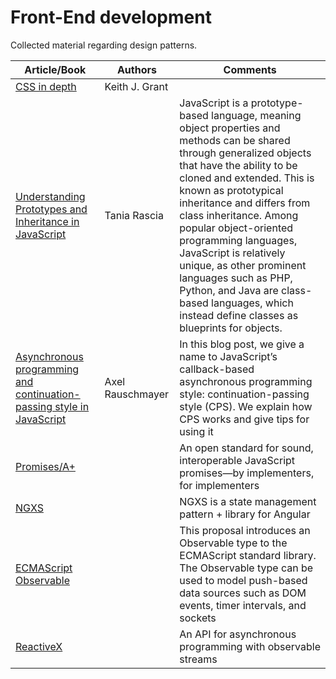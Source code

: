 # Front-End development

Collected material regarding design patterns.

|Article/Book| Authors |  Comments 
|--|--|--|
[CSS in depth](https://github.com/evowilliamson/front-end-development/blob/master/css/css%20in%20depth.pdf) | Keith J. Grant | 
[Understanding Prototypes and Inheritance in JavaScript](https://www.digitalocean.com/community/tutorials/understanding-prototypes-and-inheritance-in-javascript) | Tania Rascia | JavaScript is a prototype-based language, meaning object properties and methods can be shared through generalized objects that have the ability to be cloned and extended. This is known as prototypical inheritance and differs from class inheritance. Among popular object-oriented programming languages, JavaScript is relatively unique, as other prominent languages such as PHP, Python, and Java are class-based languages, which instead define classes as blueprints for objects.
[Asynchronous programming and continuation-passing style in JavaScript](https://2ality.com/2012/06/continuation-passing-style.html) | Axel Rauschmayer | In this blog post, we give a name to JavaScript’s callback-based asynchronous programming style: continuation-passing style (CPS). We explain how CPS works and give tips for using it
[Promises/A+](https://promisesaplus.com/) | | An open standard for sound, interoperable JavaScript promises—by implementers, for implementers
[NGXS](https://www.ngxs.io/) | | NGXS is a state management pattern + library for Angular
[ECMAScript Observable](https://github.com/tc39/proposal-observable/) | | This proposal introduces an Observable type to the ECMAScript standard library. The Observable type can be used to model push-based data sources such as DOM events, timer intervals, and sockets
[ReactiveX](http://reactivex.io/) | | An API for asynchronous programming with observable streams




